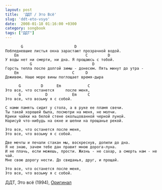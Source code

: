 ```yaml
---
layout: post
title:  'ДДТ / Это Всё'
slug: 'ddt-eto-vsyo'
date:  2008-01-18 01:16:00 +0300
category: songbook
tags: ["ДДТ"]
---
```


	       G                       D
	Побледневшие листья окна зарастают прозрачной водой.
	    Em                              C         D
	У воды нет ни смерти, ни дна. Я прощаюсь с тобой.
	           G                           D
	Горсть тепла после долгой зимы - донесем. Пять минут до утра -
	    Em                        C     D
	Доживем. Наше море вины поглощает время-дыра
	
	      G         D      Em            C
	Это все, что останется     после меня,
	      G           D           Em     C
	Это все, что возьму я с собой.
	
	С нами память сидит у стола, а в руке ее пламя свечи.
	Ты такой хорошей была, посмотри на меня, не молчи.
	Крики чайки на белой стене окольцованной черной луной.
	Нарисуй что-нибудь на окне и шепни на прощанье рекой.
	
	Это все, что останется после меня,
	Это все, что возьму я с собой.
	
	Две мечты и печали стакан мы, воскреснув, допили до дна.
	Я не знаю, зачем тебе дан правит мною дорога-луна.
	И не плачь, если можешь, прости. Жизнь - не сахар, а смерть нам - не чай.
	Мне свою дорогу нести. До свиданья, друг, и прощай.
	
	Это все, что останется после меня,
	Это все, что возьму я с собой.

ДДТ, Это всё (1994), [Оригинал](http://ddtworld.spb.ru/cgi-bin/findit.pl?file=3&what=eto_vse)

